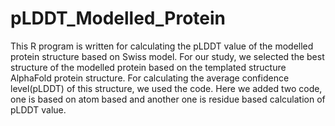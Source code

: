 # pLDDT_Modelled_Protein
This R program is written for calculating the pLDDT value of the modelled protein structure based on Swiss model. For our study, we selected the best structure of the modelled protein based on the templated structure AlphaFold protein structure. For calculating the average confidence level(pLDDT) of this structure, we used the code. Here we added two code, one is based on atom based and another one is residue based calculation of pLDDT value.








